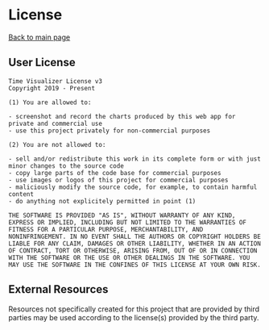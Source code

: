 
# License
[Back to main page](README.md)

## User License

	Time Visualizer License v3
	Copyright 2019 - Present

	(1) You are allowed to:

	- screenshot and record the charts produced by this web app for private and commercial use
	- use this project privately for non-commercial purposes
	
	(2) You are not allowed to:
	
	- sell and/or redistribute this work in its complete form or with just minor changes to the source code
	- copy large parts of the code base for commercial purposes
	- use images or logos of this project for commercial purposes
	- maliciously modify the source code, for example, to contain harmful content
	- do anything not explicitely permitted in point (1)
    
    THE SOFTWARE IS PROVIDED "AS IS", WITHOUT WARRANTY OF ANY KIND, EXPRESS OR IMPLIED, INCLUDING BUT NOT LIMITED TO THE WARRANTIES OF FITNESS FOR A PARTICULAR PURPOSE, MERCHANTABILITY, AND NONINFRINGEMENT. IN NO EVENT SHALL THE AUTHORS OR COPYRIGHT HOLDERS BE LIABLE FOR ANY CLAIM, DAMAGES OR OTHER LIABILITY, WHETHER IN AN ACTION OF CONTRACT, TORT OR OTHERWISE, ARISING FROM, OUT OF OR IN CONNECTION WITH THE SOFTWARE OR THE USE OR OTHER DEALINGS IN THE SOFTWARE. YOU MAY USE THE SOFTWARE IN THE CONFINES OF THIS LICENSE AT YOUR OWN RISK.

## External Resources

Resources not specifically created for this project that are provided by third parties may be used according to the license(s) provided by the third party.
